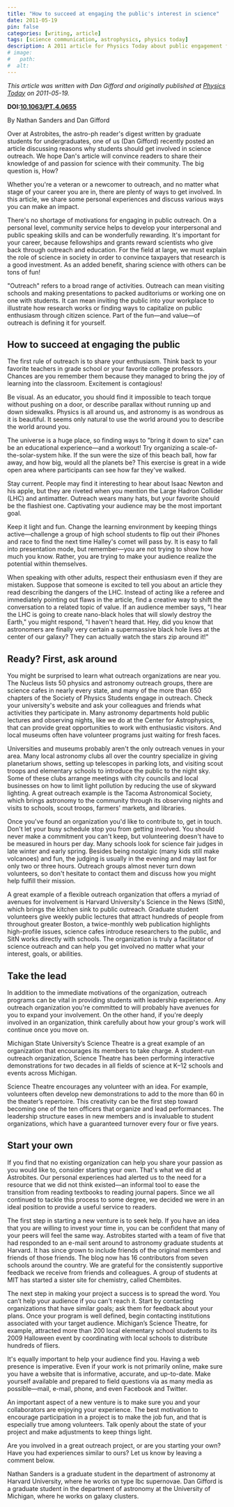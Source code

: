 ```yaml
---
title: "How to succeed at engaging the public's interest in science"
date: 2011-05-19
pin: false
categories: [writing, article]
tags: [science communication, astrophysics, physics today]
description: A 2011 article for Physics Today about public engagement for science.
# image:
#   path:
#  alt:
---
```


*This article was written with Dan Gifford and originally published at [Physics Today](https://pubs.aip.org/physicstoday/online/2102/How-to-succeed-at-engaging-the-public-s-interest?searchresult=1) on 2011-05-19.*

**DOI:<a href="https://doi.org/10.1063/PT.4.0655">10.1063/PT.4.0655</a>**

By Nathan Sanders and Dan Gifford

Over at Astrobites, the astro-ph reader's digest written by graduate students for undergraduates, one of us (Dan Gifford) recently posted an article discussing reasons why students should get involved in science outreach. We hope Dan's article will convince readers to share their knowledge of and passion for science with their community. The big question is, How?

Whether you're a veteran or a newcomer to outreach, and no matter what stage of your career you are in, there are plenty of ways to get involved. In this article, we share some personal experiences and discuss various ways you can make an impact.

There's no shortage of motivations for engaging in public outreach. On a personal level, community service helps to develop your interpersonal and public speaking skills and can be wonderfully rewarding. It's important for your career, because fellowships and grants reward scientists who give back through outreach and education. For the field at large, we must explain the role of science in society in order to convince taxpayers that research is a good investment. As an added benefit, sharing science with others can be tons of fun!

"Outreach" refers to a broad range of activities. Outreach can mean visiting schools and making presentations to packed auditoriums or working one on one with students. It can mean inviting the public into your workplace to illustrate how research works or finding ways to capitalize on public enthusiasm through citizen science. Part of the fun—and value—of outreach is defining it for yourself.

## How to succeed at engaging the public

The first rule of outreach is to share your enthusiasm. Think back to your favorite teachers in grade school or your favorite college professors. Chances are you remember them because they managed to bring the joy of learning into the classroom. Excitement is contagious!

Be visual. As an educator, you should find it impossible to teach torque without pushing on a door, or describe parallax without running up and down sidewalks. Physics is all around us, and astronomy is as wondrous as it is beautiful. It seems only natural to use the world around you to describe the world around you.

The universe is a huge place, so finding ways to "bring it down to size" can be an educational experience—and a workout! Try organizing a scale-of-the-solar-system hike. If the sun were the size of this beach ball, how far away, and how big, would all the planets be? This exercise is great in a wide open area where participants can see how far they've walked.

Stay current. People may find it interesting to hear about Isaac Newton and his apple, but they are riveted when you mention the Large Hadron Collider (LHC) and antimatter. Outreach wears many hats, but your favorite should be the flashiest one. Captivating your audience may be the most important goal.

Keep it light and fun. Change the learning environment by keeping things active—challenge a group of high school students to flip out their iPhones and race to find the next time Halley's comet will pass by. It is easy to fall into presentation mode, but remember—you are not trying to show how much you know. Rather, you are trying to make your audience realize the potential within themselves.

When speaking with other adults, respect their enthusiasm even if they are mistaken. Suppose that someone is excited to tell you about an article they read describing the dangers of the LHC. Instead of acting like a referee and immediately pointing out flaws in the article, find a creative way to shift the conversation to a related topic of value. If an audience member says, "I hear the LHC is going to create nano-black holes that will slowly destroy the Earth," you might respond, "I haven't heard that. Hey, did you know that astronomers are finally very certain a supermassive black hole lives at the center of our galaxy? They can actually watch the stars zip around it!"

## Ready? First, ask around

You might be surprised to learn what outreach organizations are near you. The Nucleus lists 50 physics and astronomy outreach groups, there are science cafes in nearly every state, and many of the more than 650 chapters of the Society of Physics Students engage in outreach. Check your university's website and ask your colleagues and friends what activities they participate in. Many astronomy departments hold public lectures and observing nights, like we do at the Center for Astrophysics, that can provide great opportunities to work with enthusiastic visitors. And local museums often have volunteer programs just waiting for fresh faces.

Universities and museums probably aren't the only outreach venues in your area. Many local astronomy clubs all over the country specialize in giving planetarium shows, setting up telescopes in parking lots, and visiting scout troops and elementary schools to introduce the public to the night sky. Some of these clubs arrange meetings with city councils and local businesses on how to limit light pollution by reducing the use of skyward lighting. A great outreach example is the Tacoma Astronomical Society, which brings astronomy to the community through its observing nights and visits to schools, scout troops, farmers' markets, and libraries.

Once you've found an organization you'd like to contribute to, get in touch. Don't let your busy schedule stop you from getting involved. You should never make a commitment you can't keep, but volunteering doesn't have to be measured in hours per day. Many schools look for science fair judges in late winter and early spring. Besides being nostalgic (many kids still make volcanoes) and fun, the judging is usually in the evening and may last for only two or three hours. Outreach groups almost never turn down volunteers, so don't hesitate to contact them and discuss how you might help fulfill their mission.

A great example of a flexible outreach organization that offers a myriad of avenues for involvement is Harvard University's Science in the News (SitN), which brings the kitchen sink to public outreach. Graduate student volunteers give weekly public lectures that attract hundreds of people from throughout greater Boston, a twice-monthly web publication highlights high-profile issues, science cafes introduce researchers to the public, and SitN works directly with schools. The organization is truly a facilitator of science outreach and can help you get involved no matter what your interest, goals, or abilities.

## Take the lead

In addition to the immediate motivations of the organization, outreach programs can be vital in providing students with leadership experience. Any outreach organization you're committed to will probably have avenues for you to expand your involvement. On the other hand, if you're deeply involved in an organization, think carefully about how your group's work will continue once you move on.

Michigan State University’s Science Theatre is a great example of an organization that encourages its members to take charge. A student-run outreach organization, Science Theatre has been performing interactive demonstrations for two decades in all fields of science at K–12 schools and events across Michigan.

Science Theatre encourages any volunteer with an idea. For example, volunteers often develop new demonstrations to add to the more than 60 in the theater’s repertoire. This creativity can be the first step toward becoming one of the ten officers that organize and lead performances. The leadership structure eases in new members and is invaluable to student organizations, which have a guaranteed turnover every four or five years.

## Start your own

If you find that no existing organization can help you share your passion as you would like to, consider starting your own. That's what we did at Astrobites. Our personal experiences had alerted us to the need for a resource that we did not think existed—an informal tool to ease the transition from reading textbooks to reading journal papers. Since we all continued to tackle this process to some degree, we decided we were in an ideal position to provide a useful service to readers.

The first step in starting a new venture is to seek help. If you have an idea that you are willing to invest your time in, you can be confident that many of your peers will feel the same way. Astrobites started with a team of five that had responded to an e-mail sent around to astronomy graduate students at Harvard. It has since grown to include friends of the original members and friends of those friends. The blog now has 16 contributors from seven schools around the country. We are grateful for the consistently supportive feedback we receive from friends and colleagues. A group of students at MIT has started a sister site for chemistry, called Chembites.


The next step in making your project a success is to spread the word. You can’t help your audience if you can't reach it. Start by contacting organizations that have similar goals; ask them for feedback about your plans. Once your program is well defined, begin contacting institutions associated with your target audience. Michigan’s Science Theatre, for example, attracted more than 200 local elementary school students to its 2009 Halloween event by coordinating with local schools to distribute hundreds of fliers.

It's equally important to help your audience find you. Having a web presence is imperative. Even if your work is not primarily online, make sure you have a website that is informative, accurate, and up-to-date. Make yourself available and prepared to field questions via as many media as possible—mail, e-mail, phone, and even Facebook and Twitter.

An important aspect of a new venture is to make sure you and your collaborators are enjoying your experience. The best motivation to encourage participation in a project is to make the job fun, and that is especially true among volunteers. Talk openly about the state of your project and make adjustments to keep things light.

Are you involved in a great outreach project, or are you starting your own? Have you had experiences similar to ours? Let us know by leaving a comment below.

Nathan Sanders is a graduate student in the department of astronomy at Harvard University, where he works on type Ibc supernovae. Dan Gifford is a graduate student in the department of astronomy at the University of Michigan, where he works on galaxy clusters.
